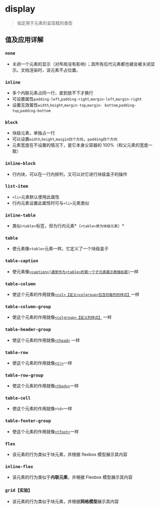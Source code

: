 # display

> 指定用于元素的呈现框的类型

## 值及应用详解

### `none`

- 关闭一个元素的显示（对布局没有影响）；其所有后代元素都也被会被关闭显示。文档渲染时，该元素不占位置。

### `inline`

- 多个内联元素占同一行，直到放不下才换行
- 可设置属性`padding-left`,`padding-right`,`margin-left`,`margin-right`
- 设置无效属性`width`,`height`,`margin-top`,`margin- bottom`,`padding-top`,`padding-bottom`

### `block`

- 块级元素，单独占一行
- 可以设置`width`,`height`,`maigin四个方向`，`padding四个方向`
- 元素宽度在不设置的情况下，是它本身父容器的 100%（和父元素的宽度一致）

### `inline-block`

- 行内块，可以在一行内排列，又可以对它进行块级盒子的操作

### `list-item`

- `<li>`元素默认使用此属性
- 行内元素设置此属性时可与`<li>`元素类似

### `inline-table`

- 类似`<table>`标签，但为行内元素*（`<table>原为块级元素`）*

### `table`

- 使元素像`<table>`元素一样。它定义了一个块级盒子

### `table-caption`

- 使元素像[`<caption>(通常作为<table>的第一个子元素展示表格标题)`](https://developer.mozilla.org/zh-CN/docs/Web/HTML/Element/caption)一样

### `table-column`

- 使这个元素的作用就像[`<col>【定义<colgroup>包含的每列的样式】`](https://developer.mozilla.org/zh-CN/docs/Web/HTML/Element/col)一样

### `table-column-group`

- 使这个元素的作用就像[`<colgroup>【定义列样式】`](https://developer.mozilla.org/zh-CN/docs/Web/HTML/Element/colgroup) 一样

### `table-header-group`

- 使这个元素的作用就像[`<thead>`](https://developer.mozilla.org/zh-CN/docs/Web/HTML/Element/thead) 一样

### `table-row`

- 使这个元素的作用就像[`<tr>`](https://developer.mozilla.org/zh-CN/docs/Web/HTML/Element/tr)一样

### `table-row-group`

- 使这个元素的作用就像[`<tbody>`](https://developer.mozilla.org/zh-CN/docs/Web/HTML/Element/tbody)一样

### `table-cell`

- 使这个元素的作用就像`<td>`一样

### `table-footer-group`

- 使这个元素的作用就像[`<tfoot>`](https://developer.mozilla.org/zh-CN/docs/Web/HTML/Element/tfoot)一样

### `flex`

- 该元素的行为类似于块元素，并根据 flexbox 模型展示其内容

### `inline-flex`

- 该元素的行为类似于**内联元素**，并根据 Flexbox 模型展示其内容

### `grid【实验】`

- 该元素的行为类似于块元素，并根据**网格模型**展示其内容

